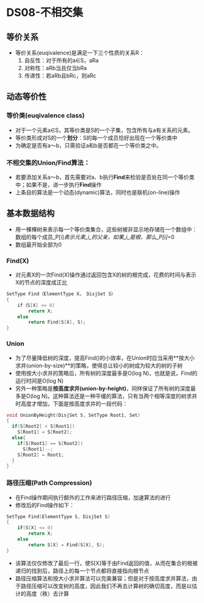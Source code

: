 # DS08-不相交集
## 等价关系
- 等价关系(euqivalence)是满足一下三个性质的关系R：
	1. 自反性：对于所有的a∈S，aRa
	2. 对称性：aRb当且仅当bRa
	3. 传递性：若aRb且bRc，则aRc
## 动态等价性
### 等价类(euqivalence class)
- 对于一个元素a∈S，其等价类是S的一个子集，包含所有与a有关系的元素。
- 等价类形成对S的一个**划分**：S的每一个成员恰好出现在一个等价类中
- 为确定是否有a～b，只需验证a和b是否都在一个等价类之中。
### 不相交集的Union/Find算法：
- 若要添加关系a～b，首先需要对a、b执行**Find**来检验是否处在同一个等价类中；如果不是，进一步执行**Find**操作
- 上条目的算法是一个动态(dynamic)算法，同时也是联机(on-line)操作
## 基本数据结构
- 用一棵棵树来表示每一个等价类集合，这些树被非显示地存储在一个数组中：数组的每个成员_P[i]_表示元素_i_的父亲，如果_i_是根，那么_P[i]_=0
- 数组最开始全部为0
### Find(X)
- 对元素X的一次Find(X)操作通过返回包含X的树的根完成，花费的时间与表示X的节点的深度成正比
```cpp
SetType Find（ElementType X， DisjSet S）
{
	if（S[X] <= 0)
    	return X;
    else
    	return Find(S[X], S);
}
```

### Union
- 为了尽量降低树的深度，提高Find()的小效率，在Union时应当采用**按大小求并(union-by-size)**的策略，使得总让较小的树成为较大的树的子树
- 使用按大小求并的策略后，所有树的深度最多是O(log N)，也就是说，Find的运行时间是O(log N)
- 另外一种策略是**按高度求并(union-by-height)**，同样保证了所有树的深度最多是O(log N)。这种算法还是一种平缓的算法，只有当两个相等深度的树求并时高度才增加，下面是按高度求并的一段代码：
```cpp
void UnionByHeight(DisjSet S, SetType Root1, Set)
{
  if(S[Root2] < S[Root1])
    S[Root1] = S[Root2];
  else{
    if(S[Root1] == S[Root2])
      S[Root1]--;
    S[Root2] = Root1;
  }
}
```
### 路径压缩(Path Compression)
- 在Find操作期间执行额外的工作来进行路径压缩，加速算法的进行
- 修改后的Find操作如下：
```cpp
SetType Find(ElementType S, DisjSet S)
{
	if(S[X] <= 0)
		return X;
	else
		return S[X] = Find(S[X], S);
}
```
- 该算法仅仅修改了最后一行，使S[X]等于由Find返回的值，从而在集合的根被递归的找到后，路径上的每一个节点都将直接指向根节点
- 路径压缩算法和按大小求并算法可以完美兼容；但是对于按高度求并算法，由于路径压缩可以改变树的高度，因此我们不再去计算树的确切高度，而是以估计的高度（秩）去计算